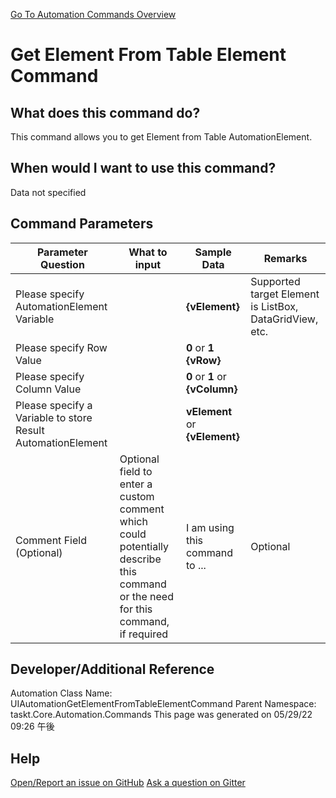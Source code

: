 <!--TITLE: Get Element From Table Element Command -->
<!-- SUBTITLE: a command in the UIAutomation Commands group. -->
[Go To Automation Commands Overview](/automation-commands.md)


# Get Element From Table Element Command


## What does this command do?
This command allows you to get Element from Table AutomationElement.


## When would I want to use this command?
Data not specified


## Command Parameters
| Parameter Question   	| What to input  	|  Sample Data 	| Remarks  	|
| ---                    | ---               | ---           | ---       |
|Please specify AutomationElement Variable||**{vElement}**|Supported target Element is ListBox, DataGridView, etc.|
|Please specify Row Value||**0** or **1** **{vRow}**||
|Please specify Column Value||**0** or **1** or **{vColumn}**||
|Please specify a Variable to store Result AutomationElement||**vElement** or **{vElement}**||
|Comment Field (Optional)|Optional field to enter a custom comment which could potentially describe this command or the need for this command, if required|I am using this command to ...|Optional|












## Developer/Additional Reference
Automation Class Name: UIAutomationGetElementFromTableElementCommand
Parent Namespace: taskt.Core.Automation.Commands
This page was generated on 05/29/22 09:26 午後


## Help
[Open/Report an issue on GitHub](https://github.com/saucepleez/taskt/issues/new)
[Ask a question on Gitter](https://gitter.im/taskt-rpa/Lobby)
